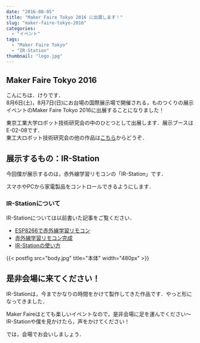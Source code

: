 ```yaml
---
date: "2016-08-05"
title: "Maker Faire Tokyo 2016 に出展します！"
slug: "maker-faire-tokyo-2016"
categories:
  - "イベント"
tags:
  - "Maker Faire Tokyo"
  - "IR-Station"
thumbnail: "logo.jpg"
---
```


## Maker Faire Tokyo 2016

こんにちは．けりです．  
8月6日(土)，8月7日(日)にお台場の国際展示場で開催される，ものつくりの展示イベントのMaker Faire Tokyo 2016に出展することになりました！
<!--more-->

東京工業大学ロボット技術研究会の中のひとつとして出展します．展示ブースはE-02-08です．  
東工大ロボット技術研究会の他の作品は[こちら](http://titech-ssr.blog.jp/archives/1059787490.html)からどうぞ．


## 展示するもの：IR-Station

今回僕が展示するのは，赤外線学習リモコンの「IR-Station」です．

スマホやPCから家電製品をコントロールできるようにします．

### IR-Stationについて

IR-Stationについては以前書いた記事をご覧ください．

  * [ESP8266で赤外線学習リモコン](/posts/2015-12-30-ir-station/)
  * [赤外線学習リモコン完成](/posts/2016-07-18-ir-station/)
  * [IR-Stationの使い方](/posts/2016-07-25-how-to-use-ir-station/)

{{< postfig src="body.jpg" title="本体" width="480px" >}}

## 是非会場に来てください！

IR-Stationは，今までかなりの時間をかけて製作してきた作品です．やっと形になってきました．

Maker Faireはとても楽しいイベントなので，是非会場に足を運んでください～  
IR-Stationや僕を見かけたら，声をかけてください！

では，会場でお会いしましょう．

